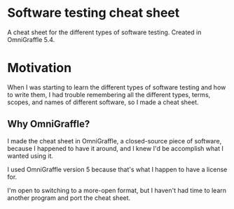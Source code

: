 # Software testing cheat sheet

A cheat sheet for the different types of software testing. Created in OmniGraffle 5.4.

# Motivation

When I was starting to learn the different types of software testing and how to write them, I had trouble remembering all the different types, terms, scopes, and names of different software, so I made a cheat sheet.

## Why OmniGraffle?

I made the cheat sheet in OmniGraffle, a closed-source piece of software, because I happened to have it around, and I knew I'd be accomplish what I wanted using it.

I used OmniGraffle version 5 because that's what I happen to have a license for.

I'm open to switching to a more-open format, but I haven't had time to learn another program and port the cheat sheet.
